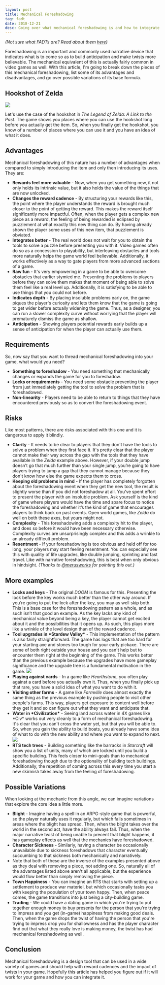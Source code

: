 ```yaml
---
layout: post
title: Mechanical Foreshadowing
tag: fadt
date: 2018-12-21
desc: Going over what mechanical foreshadowing is and how to integrate it.
---
```



*(Not sure what FADTs are? Read about them [here](http://www.gamasutra.com/view/feature/3357/formal_abstract_design_tools.php))*


Foreshadowing is an important and commonly used narrative device that indicates what is to come so as to build anticipation and make twists more believable. The mechanical equivalent of this is actually fairly common in video games as well. With this article, I'm going to break down the pieces of this mechanical foreshadowing, list some of its advantages and disadvantages, and go over possible variations of its base formula.

## Hookshot of Zelda
<img src="/blogImages/hookshot.png" />

Let's use the case of the hookshot in *The Legend of Zelda: A Link to the Past*. The game shows you places where you can use the hookshot long before you actually get the item. So, when you finally get the hookshot, you know of a number of places where you can use it and you have an idea of what it does.

## Advantages

Mechanical foreshadowing of this nature has a number of advantages when compared to simply introducing the item and only then introducing its uses. They are:
- <b>Rewards feel more valuable</b> - Now, when you get something new, it not only holds its intrinsic value, but it also holds the value of the things that are now unlocked.
- <b>Changes the reward cadence</b> - By structuring your rewards like this, the point where the player understands the reward is brought much closer to the point of getting the reward. This makes the reward itself significantly more impactful. Often, when the player gets a complex new piece as a reward, the feeling of being rewarded is eclipsed by puzzlement at what exactly this new thing can do. By having already shown the player some uses of this new item, that puzzlement is obviated.
- <b>Integrates better</b> - The real world does not wait for you to obtain the tools to solve a puzzle before presenting you with it. Video games often do so as a concession to playability, but interleaving obstacles and tools more naturally helps the game world feel believable. Additionally, it works effectively as a way to gate players from more advanced sections of a game.
- <b>Raw fun</b> - It's very empowering in a game to be able to overcome obstacles that earlier stymied me. Presenting the problems to players before they can solve them makes that moment of being able to solve them feel like a real level up. Additionally, it is satisfying to be able to use things that you could not before.
- <b>Indicates depth</b> - By placing insoluble problems early on, the game piques the player's curiosity and lets them know that the game is going to get wider before actually widening the game. Thus, as a designer, you can run a slower complexity curve without worrying that the player will prematurely dismiss the game as shallow.
- <b>Anticipation</b> - Showing players potential rewards early builds up a sense of anticipation for when the player can actually use them.


## Requirements

So, now say that you want to thread mechanical foreshadowing into your game, what would you need?
- <b>Something to foreshadow</b> - You need something that mechanically changes or expands the game for you to foreshadow.
- <b>Locks or requirements</b> - You need some obstacle preventing the player from just immediately getting the tool to solve the problem that is foreshadowed.
- <b>Non-linearity</b> - Players need to be able to return to things that they have encountered previously so as to convert the foreshadowing event.


## Risks

Like most patterns, there are risks associated with this one and it is dangerous to apply it blindly.
- <b>Clarity</b> - It needs to be clear to players that they don't have the tools to solve a problem when they first face it. It's pretty clear that the player cannot make their way across the gap with the tools that they have available in the *Zelda* example above. However, if your double jump doesn’t go that much further than your single jump, you’re going to have players trying to jump a gap that they cannot manage because they don't know how else the game expects them to cross.
- <b>Keeping old problems in mind</b> - If the player has completely forgotten about the foreshadowing event when they get the new tool, the result is slightly worse than if you did not foreshadow at all. You've spent effort to present the player with an insoluble problem. Ask yourself is the kind of game where players would have the time and spare focus to notice the foreshadowing and whether it’s the kind of game that encourages players to think back on past events. Open world games, like *Zelda* do well on both these axes, but yours might not.
- <b>Complexity</b> - This foreshadowing adds a complexity hit to the player, and does so before it would have been necessary otherwise. Complexity curves are unsurprisingly complex and this adds a wrinkle to an already difficult problem.
- <b>Resentment</b> - If your foreshadowing is too obvious and held off for too long, your players may start feeling resentment. You can especially see this with quality of life upgrades, like double jumping, sprinting and fast travel. Like with narrative foreshadowing, this is best when only obvious in hindsight. *(Thanks to [@merusworks](https://twitter.com/merusworks) for pointing this out.)*


## More examples
- <b>Locks and keys</b> - The original *DOOM* is famous for this. Presenting the lock before the key works much better than the other way around. If you’re going to put the lock after the key, you may as well skip both. This is a base case for the foreshadowing pattern as a whole, and as such isn’t that good an example. As the key lacks any kind of mechanical value beyond being a key, the player cannot get excited about it and the possibilities that it opens up. As such, this plays more like a wrinkle of the level design than of the reward cadence.
  <li><b>Tool upgrades in *Stardew Valley*</b> - This implementation of the pattern is also fairly straightforward. The game has logs that are too hard for your starting axe and stones too tough for your early pickaxe. There are some of both right outside your house and you can't help but to encounter them right at the beginning of the game. This works better than the previous example because the upgrades have more gameplay significance and the upgrade tree is a fundamental motivation in the game.
    <img src="/blogImages/stardew.png" /></li>
- <b>Playing against cards</b> - In a game like *Hearthstone*, you often play against a card before you actually own it. Thus, when you finally pick up that rare, you have a solid idea of what you want to do with it.
- <b>Visiting other farms</b> - A game like *Farmville* does almost exactly the same thing as the previous example by pushing people to visit other people's farms. This way, players get exposure to content well before they get it and so can figure out what they want and anticipate that.
  <li><b>Water in *Civilization*</b> - Seeing land across water in 4X games like *Civ* works out very cleanly to a form of mechanical foreshadowing. It's clear that you can't cross the water yet, but that you will be able to. So, when you gain the ability to build boats, you already have some idea of what to do with the new ability and where you want to expand to next.
    <img src="/blogImages/civ6_water.jpg" /></li>
- <b>RTS tech trees</b> - Building something like the barracks in *Starcraft* will show you a list of units, many of which are locked until you build a specific building. This feels closer to mini-goals than to mechanical foreshadowing though due to the optionality of building tech buildings. Additionally, the repetition of coming across this every time you start a new skirmish takes away from the feeling of foreshadowing.

## Possible Variations

When looking at the mechanic from this angle, we can imagine variations that explore the core idea a little more.
- <b>Blight</b> - Imagine having a spell in an ARPG-style game that is powerful, so the player naturally uses it regularly, but which fails sometimes in areas where the blight has spread. Then, when the blight takes over the world in the second act, have the ability always fail. Thus, when the major narrative twist of being unable to precent that blight happens, it has gameplay effects as well that the mechanics have foreshadowed.
- <b>Character Sickness</b> - Similarly, having a character be occasionally unavailable due to sickness foreshadows that character eventually succumbing to that sickness both mechanically and narratively.
- Note that both of these are the inverse of the examples presented above as they deal with removing a piece, not adding one. So, naturally all of the advantages listed above aren't all applicable, but the experience would flow better than simply removing the piece.
- <b>Town Happiness</b> - You can imagine an RTS that starts with setting up a settlement to produce war materiel, but which occasionally tasks you with keeping the population of your town happy. Then, when peace comes, the game transitions into just being a city-building game.
- <b>Trading</b> - We could have a dating game in which you're trying to put together enough money to buy presents for the person that you're trying to impress and you get (in-game) happiness from making good deals. Then, when the game drops the twist of having the person that you're trying to impress drop you for shallowness and has the player character find out that what they really love is making money, the twist has had mechanical foreshadowing as well.

## Conclusion

Mechanical foreshadowing is a design tool that can be used in a wide variety of games and should help with reward cadences and the impact of twists in your game. Hopefully this article has helped you figure out if it will work for your game and how you can integrate it.

